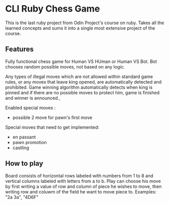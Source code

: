# CLI Ruby Chess Game
This is the last ruby project from Odin Project's course on ruby. Takes all the learned concepts and sums it into a single most extensive project 
of the course.

## Features
Fully functional chess game for Human VS HUman or Human VS Bot.
Bot chooses random possible moves, not based on any logic.

Any types of illegal moves which are not allowed within standard game rules, or any moves that leave king opened, are automatically detected and prohibited.
Game winning algorithm automatically detects when king is pinned and if there are no possible moves to protect him, game is finished and winner is announced.¸

Enabled special moves :
- possible 2 move for pawn's first move

Special moves that need to get implemented:
- en passant
- pawn promotion
- castling

## How to play
Board consists of horizontal rows labeled with numbers from 1 to 8 and vertical columns labeled with letters from a to b.
Play can choose his move by first writing a value of row and column of piece he wishes to move, then writing row and coluwm of the field he want to move piece to.
Examples: "2a 3a", "4D6F"